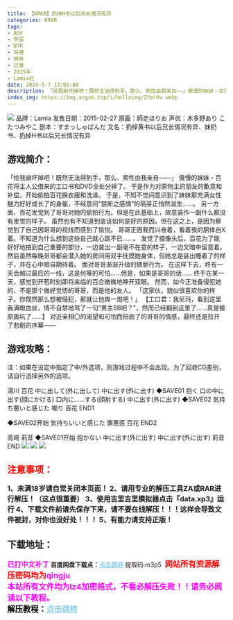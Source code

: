 ```yaml
---
title: 【KRKR】扔掉H书以后兄长情况有异
categories: KRKR
tags:
- ADV
- 学园
- NTR
- 背德
- 妹妹
- 过激
- 2015年
- Lamia社
date: 2024-5-7 13:01:00
description: 「给我崩坏掉吧！既然无法得到手，那么、索性由我亲自——」傲慢的妹妹・百花将主人公借来的工口书和DVD全处分掉了。于是作为对原物主的朋友的歉意和补偿，开始偷拍百花换衣服和洗澡。于是，不知不觉间意识到了妹妹那充满女性魅力好好成长了的身躯，不经意间“禁断之感情”的萌芽正悄然滋生……。
index_img: https://img.acgus.top/i/helloimg/ZfmrOv.webp
---
```

![](https://img.acgus.top/i/helloimg/ZfmrOv.webp)
品牌：Lamia
发售日期：2015-02-27
原画：師走ほりお
声优：木多野あり こたつみやこ
剧本：すまっしゅぱんだ
又名：扔掉黄书以后兄长情况有异、妹扔书、扔掉H书以后兄长情况有异

## 游戏简介：
「给我崩坏掉吧！既然无法得到手，那么、索性由我亲自——」
傲慢的妹妹・百花将主人公借来的工口书和DVD全处分掉了。
于是作为对原物主的朋友的歉意和补偿，开始偷拍百花换衣服和洗澡。
于是，不知不觉间意识到了妹妹那充满女性魅力好好成长了的身躯，不经意间“禁断之感情”的萌芽正悄然滋生……。
另一方面、百花发觉到了哥哥对她的偷拍行为。但是在此基础上，故意装作一副什么都没有发觉的样子。
虽然也有不知道到底该如何是好的原因，但在这之上，是因为察觉到了自己因哥哥的视线而感到了愉悦。
哥哥正因我而兴奋着，看着我的胴体自X着。不知道为什么想到这些自己就心跳不已……。
发觉了摄像头后，百花为了能好好地拍到自己重要的部分，一边装出一副毫不在意的样子，一边又暗中留意着。
然后虽然每晚哥哥都会潜入她的房间用双手抚摸她身体，但她总是装出睡着了的样子，并在心中暗自期待着。
面对哥哥渐渐升级的猥亵行为。
在这样下去，终有一天会越过最后的一线，这是何等的可怕……但是，如果是哥哥的话……
终于在某一天，感觉到开苞时刻即将来临的百合微微地睁开双眼。
然而，如今正准备侵犯她的，不是那个做好觉悟的哥哥，而是他的友人。
「这家伙，貌似很喜欢你的样子。你既然那么想被侵犯，那就让他爽一炮吧！」
【工口君：我尼玛，看到这里我满眼血丝，情不自禁地骂了一句“男主SB吧？”，然而已经翻到这里了……真是被原画坑了……】
对近亲相〇的渴望和可怕而扭曲了的哥哥的情感，最终还是拉开了悲剧的序幕——

## 游戏攻略：
注：如果在设定中指定了中/外选项，则游戏过程中不会出现。为了回收CG差别，请自行选择另外的选项。

湯川 百花
中に出して(外に出して)
中に出す(外に出す)
◆SAVE01
抱く
口の中に出す(顔にかける)
口内に……する(顔射する)
中に出す(外に出す)
◆SAVE02
気持ち悪いと感じた
嘲り
百花 END1

◆SAVE02开始
気持ちいいと感じた
罪悪感
百花 END2

高崎 莉音
◆SAVE01开始
抱かない
中に出す(外に出す)
中に出す(外に出す)
莉音 END
![](https://img.acgus.top/i/helloimg/ZfmVrE.webp)
![](https://img.acgus.top/i/helloimg/Zfmf1Y.webp)
![](https://img.acgus.top/i/helloimg/Zfmhl9.webp)





## <font color=#FF0000 >注意事项：</font>
<font size=3><b>1、未满18岁请自觉关闭本页面！
2、请用专业的解压工具ZA或RAR进行解压！（这点很重要）
3、使用吉里吉里模拟器点击『data.xp3』运行
4、下载文件前请先保存下来，请不要在线解压！！！这样会导致文件被封，对你也没好处！！！
5、有能力请支持正版！</b></font>

## 下载地址：
<font color=#FF00FF size=3><b>已打中文补丁</b></font>
<b>百度网盘下载点：</b><a href="https://pan.baidu.com/s/1720dI0bSq9RBOHxyA5o1Hg?pwd=m3p5" style="color: #87CEEB;"><b>点击跳转</b></a> 提取码:m3p5
<a style="padding: 0" href="https://post.qingju.org/AD/"><img style="max-width:100%" src="https://img.acgus.top/i/2024/07/478f689b8021d8d499ab43d21acf137a.gif" alt=""></a>
<b><font color=#FF0000 size=4>网站所有资源解压密码均为</b></font><b><font color=#FF00FF size=4>qingju</font><font color=#FF0000 ></font></b><br><b><font color=#FF00FF size=4>本站所有文件均为lz4加密格式，不看必解压失败！！请务必阅读以下教程。</b></font><br><b><font color=#000 size=4>解压教程：</b><a href="https://post.qingju.org/tutorial/000/" style="color: #87CEEB;"><b>点击跳转</b></a>